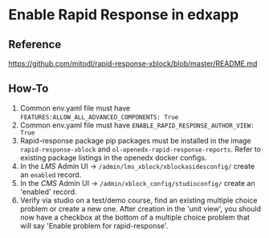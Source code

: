 # Enable Rapid Response in edxapp

## Reference

https://github.com/mitodl/rapid-response-xblock/blob/master/README.md

## How-To

1. Common env.yaml file must have `FEATURES:ALLOW_ALL_ADVANCED_COMPONENTS: True`
2. Common env.yaml file must have `ENABLE_RAPID_RESPONSE_AUTHOR_VIEW: True`
3. Rapid-response package pip packages must be installed in the image `rapid-response-xblock` and `ol-openedx-rapid-response-reports`. Refer to existing package listings in the openedx docker configs.
4. In the _LMS_ Admin UI -> `/admin/lms_xblock/xblockasidesconfig/` create an `enabled` record.
5. In the _CMS_ Admin UI -> `/admin/xblock_config/studioconfig/` create an 'enabled' record.
6. Verify via studio on a test/demo course, find an existing multiple choice problem or create a new one. After creation in the 'unit view', you should now have a checkbox at the bottom of a multiple choice problem that will say 'Enable problem for rapid-response'.
